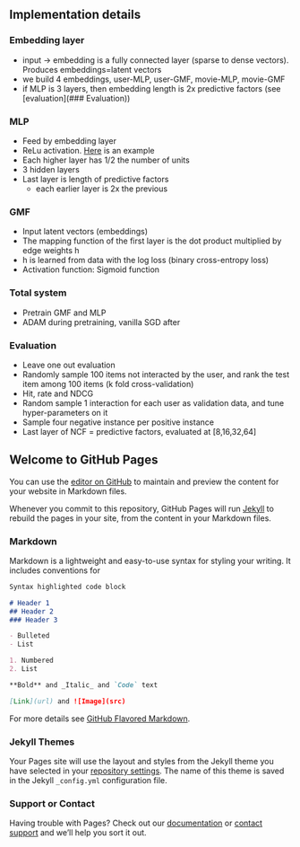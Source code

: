 ## Implementation details

### Embedding layer
- input -> embedding is a fully connected layer (sparse to dense vectors). Produces embeddings=latent vectors
- we build 4 embeddings, user-MLP, user-GMF, movie-MLP, movie-GMF
- if MLP is 3 layers, then embedding length is 2x predictive factors (see [evaluation](### Evaluation))

### MLP
- Feed by embedding layer
- ReLu activation. [Here](http://machinelearningmastery.com/tutorial-first-neural-network-python-keras/) is an example 
- Each higher layer has 1/2 the number of units
- 3 hidden layers
- Last layer is length of predictive factors
    - each earlier layer is 2x the previous

### GMF
- Input latent vectors (embeddings)
- The mapping function of the first layer is the dot product multiplied by edge weights h
- h is learned from data with the log loss (binary cross-entropy loss) 
- Activation function: Sigmoid function

### Total system
- Pretrain GMF and MLP
- ADAM during pretraining, vanilla SGD after

### Evaluation
- Leave one out evaluation
- Randomly sample 100 items not interacted by the user, and rank the test item among 100 items (k fold cross-validation)
- Hit, rate and NDCG
- Random sample 1 interaction for each user as validation data, and tune hyper-parameters on it
- Sample four negative instance per positive instance
- Last layer of NCF = predictive factors, evaluated at [8,16,32,64]






## Welcome to GitHub Pages

You can use the [editor on GitHub](https://github.com/xuehaiping/CSCE670_NCF/edit/master/README.md) to maintain and preview the content for your website in Markdown files.

Whenever you commit to this repository, GitHub Pages will run [Jekyll](https://jekyllrb.com/) to rebuild the pages in your site, from the content in your Markdown files.

### Markdown

Markdown is a lightweight and easy-to-use syntax for styling your writing. It includes conventions for

```markdown
Syntax highlighted code block

# Header 1
## Header 2
### Header 3

- Bulleted
- List

1. Numbered
2. List

**Bold** and _Italic_ and `Code` text

[Link](url) and ![Image](src)
```

For more details see [GitHub Flavored Markdown](https://guides.github.com/features/mastering-markdown/).

### Jekyll Themes

Your Pages site will use the layout and styles from the Jekyll theme you have selected in your [repository settings](https://github.com/xuehaiping/CSCE670_NCF/settings). The name of this theme is saved in the Jekyll `_config.yml` configuration file.

### Support or Contact

Having trouble with Pages? Check out our [documentation](https://help.github.com/categories/github-pages-basics/) or [contact support](https://github.com/contact) and we’ll help you sort it out.
